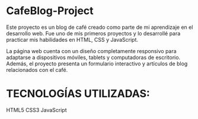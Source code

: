 # CafeBlog-Project
Este proyecto es un blog de café creado como parte de mi aprendizaje en el desarrollo web. Fue uno de mis primeros proyectos y lo desarrollé para practicar mis habilidades en HTML, CSS y JavaScript.

La página web cuenta con un diseño completamente responsivo para adaptarse a dispositivos móviles, tablets y computadoras de escritorio. Además, el proyecto presenta un formulario interactivo y artículos de blog relacionados con el café.


# TECNOLOGÍAS UTILIZADAS:

HTML5
CSS3
JavaScript

